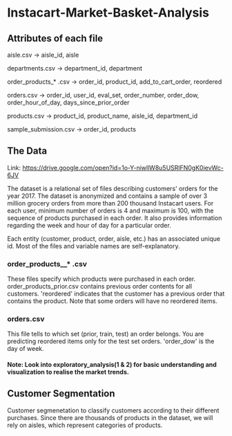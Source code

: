 # Instacart-Market-Basket-Analysis

## Attributes of each file
aisle.csv -> aisle_id, aisle

departments.csv -> department_id, department

order_products_* .csv -> order_id, product_id, add_to_cart_order, reordered 

orders.csv -> order_id, user_id, eval_set, order_number, order_dow, order_hour_of_day, days_since_prior_order

products.csv -> product_id, product_name, aisle_id, department_id

sample_submission.csv -> order_id, products


## The Data
Link: https://drive.google.com/open?id=1o-Y-niwllW8u5USRlFN0gK0ievWc-6JV

The dataset is a relational set of files describing customers' orders for the year 2017. The dataset is anonymized and contains a sample of over 3 million grocery orders from more than 200 thousand Instacart users. For each user, minimum number of orders is 4 and maximum is 100, with the sequence of products purchased in each order. It also provides information regarding the week and hour of day for a particular order.

Each entity (customer, product, order, aisle, etc.) has an associated unique id. Most of the files and variable names are self-explanatory.

### order_products__* .csv
These files specify which products were purchased in each order. order_products_prior.csv contains previous order contents for all customers. 'reordered' indicates that the customer has a previous order that contains the product. Note that some orders will have no reordered items.

### orders.csv
This file tells to which set (prior, train, test) an order belongs. You are predicting reordered items only for the test set orders. 'order_dow' is the day of week.

#### Note: Look into exploratory_analysis(1 & 2) for basic understanding and visualization to realise the market trends.


## Customer Segmentation
Customer segmenetation to classify customers according to their different purchases. Since there are thousands of products in the dataset, we will rely on aisles, which represent categories of products. 
